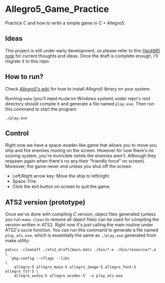 # Allegro5_Game_Practice
Practice C and how to write a simple game in C + Allegro5.

## Ideas
This project is still under early development, so please refer to this [HackMD note](https://hackmd.io/nwfPX-jZT5O-KJozp2durQ) for current thoughts and ideas. Once the draft is complete enough, I'll migrate it to this repo.

## How to run?
Check [*Allegro5*'s wiki](https://github.com/liballeg/allegro_wiki/wiki/Quickstart) for how to install *Allegro5* library on your system.

Running `make` (you'll need `MinGW` on Windows system) under repo's root directory should compile it and generate a file named `play.exe`. Then run this command to start the program:

```shell
./play.exe
```

## Control
Right now we have a space-evader-like game that allows you to move you ship and fire enemies moving on the screen. However for now there's no scoring system, you're invincible (while the enemies aren't. Although they respawn again when there's no any their "friendly force" on screen). Moreover, the game never end unless you shut off the screen.

  - Left/Right arrow key: Move the ship to left/right.
  - Space: Fire.
  - Click the exit button on screen to quit the game.

## ATS2 version (prototype)
Once we've done with compiling C version, object files generated (unless you run `make clean` to remove all object files) can be used for compiling the version written in ATS2. Right now it's just calling the main routine under ATS2's `main0` function. You can run this command to generate a file named `play_ats.exe`, which is essentially the same as `./play.exe` generated from make utility:

```shell
patscc -cleanaft ./ats2_draft/main.dats ./bin/*.o ./bin/resource/*.o      \
  `pkg-config --cflags --libs                                             \
    allegro-5 allegro_main-5 allegro_image-5 allegro_font-5 allegro_ttf-5 \
    allegro_audio-5 allegro_acodec-5` -o play_ats.exe
```

